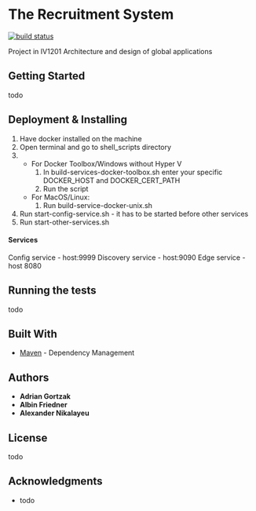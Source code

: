 # The Recruitment System
[![build status](https://git.gortz.org/IV1201/TheRecruitmentSystem/badges/develop/build.svg)](https://git.gortz.org/IV1201/TheRecruitmentSystem/commits/develop)

Project in IV1201 Architecture and design of global applications

## Getting Started
todo

## Deployment & Installing

1. Have docker installed on the machine
2. Open terminal and go to shell_scripts directory
3. 
    - For Docker Toolbox/Windows without Hyper V
        1. In build-services-docker-toolbox.sh enter your specific DOCKER_HOST and DOCKER_CERT_PATH
        2. Run the script
    - For MacOS/Linux:
        1. Run build-service-docker-unix.sh
4. Run start-config-service.sh - it has to be started before other services
5. Run start-other-services.sh

#### Services
Config service - host:9999
Discovery service - host:9090
Edge service - host 8080

## Running the tests
todo

## Built With
* [Maven](https://maven.apache.org/) - Dependency Management


## Authors

* **Adrian Gortzak**  
* **Albin Friedner**  
* **Alexander Nikalayeu** 


## License

todo

## Acknowledgments

* todo

